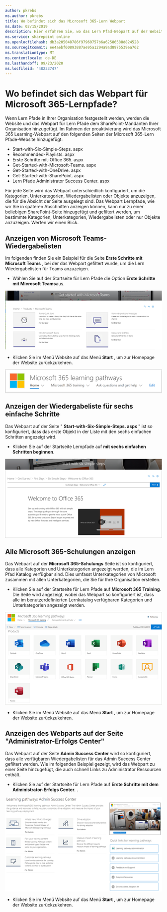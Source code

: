 ```yaml
---
author: pkrebs
ms.author: pkrebs
title: Wo befindet sich das Microsoft 365-Lern Webpart
ms.date: 02/15/2019
description: Hier erfahren Sie, wo das Lern Pfad-Webpart auf der Website für Lern Pfade angezeigt wird.
ms.service: sharepoint online
ms.openlocfilehash: db3a205048786f97960757b6a62586588d824528
ms.sourcegitcommit: ee4aebf60893887ae95a1294a9ad8975539ea762
ms.translationtype: MT
ms.contentlocale: de-DE
ms.lasthandoff: 09/23/2020
ms.locfileid: "48233747"
---
```

# <a name="wheres-the-microsoft-365-learning-pathways-web-part"></a>Wo befindet sich das Webpart für Microsoft 365-Lernpfade? 

Wenn Lern Pfade in Ihrer Organisation festgestellt werden, werden die Website und das Webpart für Lern Pfade dem SharePoint-Mandanten Ihrer Organisation hinzugefügt. Im Rahmen der proaktivierung wird das Microsoft 365 Learning-Webpart auf den folgenden Seiten der Microsoft 365-Lern Pfade-Website hinzugefügt:

- Start-with-Six-Simple-Steps. aspx 
- Recommended-Playlists. aspx
- Erste Schritte mit-Office 365. aspx
- Get-Started-with-Microsoft-Teams. aspx
- Get-Started-with-OneDrive. aspx
- Get-Started-with-SharePoint. aspx
- Lern Pfade Administrator Success Center. aspx

Für jede Seite wird das Webpart unterschiedlich konfiguriert, um die Kategorien, Unterkategorien, Wiedergabelisten oder Objekte anzuzeigen, die für die Absicht der Seite ausgelegt sind. Das Webpart Lernpfade, wie wir Sie in späteren Abschnitten anzeigen können, kann nur zu einer beliebigen SharePoint-Seite hinzugefügt und gefiltert werden, um bestimmte Kategorien, Unterkategorien, Wiedergabelisten oder nur Objekte anzuzeigen. Werfen wir einen Blick. 

## <a name="view-microsoft-teams-playlists"></a>Anzeigen von Microsoft Teams-Wiedergabelisten

Im folgenden finden Sie ein Beispiel für die Seite **Erste Schritte mit Microsoft Teams** , bei der das Webpart gefiltert wurde, um die Lern Wiedergabelisten für Teams anzuzeigen. 

- Wählen Sie auf der Startseite für Lern Pfade die Option **Erste Schritte mit Microsoft Teams**aus.

![cg-whereiswp-teams.png](media/cg-whereiswp-teams.png)

- Klicken Sie im Menü Website auf das Menü **Start** , um zur Homepage der Website zurückzukehren.

![cg-homebtnmenu.png](media/cg-homebtnmenu.png)

## <a name="view-the-six-simple-steps-playlist"></a>Anzeigen der Wiedergabeliste für sechs einfache Schritte

Das Webpart auf der Seite " **Start-with-Six-Simple-Steps. aspx** " ist so konfiguriert, dass das erste Objekt in der Liste mit den sechs einfachen Schritten angezeigt wird. 

- Klicken Sie auf der Startseite Lernpfade auf **mit sechs einfachen Schritten beginnen**. 

![cg-whereiswp-six.png](media/cg-whereiswp-six.png)

## <a name="view-all-microsoft-365-training"></a>Alle Microsoft 365-Schulungen anzeigen

Das Webpart auf der **Microsoft 365-Schulungs** Seite ist so konfiguriert, dass alle Kategorien und Unterkategorien angezeigt werden, die im Lern Pfad Katalog verfügbar sind. Dies umfasst Unterkategorien von Microsoft zusammen mit allen Unterkategorien, die Sie für Ihre Organisation erstellen.

- Klicken Sie auf der Startseite für Lern Pfade auf **Microsoft 365 Training**. Die Seite wird angezeigt, wobei das Webpart so konfiguriert ist, dass alle im benutzerdefinierten Lernkatalog verfügbaren Kategorien und Unterkategorien angezeigt werden.

![cg-whereiswp-o365.png](media/cg-whereiswp-o365.png)

- Klicken Sie im Menü Website auf das Menü **Start** , um zur Homepage der Website zurückzukehren.

## <a name="view-the-web-part-on-the-admin-success-center-page"></a>Anzeigen des Webparts auf der Seite "Administrator-Erfolgs Center"

Das Webpart auf der Seite **Admin Success Center** wird so konfiguriert, dass alle verfügbaren Wiedergabelisten für das Admin Success Center gefiltert werden. Wie im folgenden Beispiel gezeigt, wird das Webpart zu einer Seite hinzugefügt, die auch schnell Links zu Administrator Ressourcen enthält. 

- Klicken Sie auf der Startseite für Lern Pfade auf **Erste Schritte mit dem Administrator-Erfolgs Center**. . 

![cg-adminsuccesscenterwebpart.png](media/cg-adminsuccesscenterwebpart.png)

- Klicken Sie im Menü Website auf das Menü **Start** , um zur Homepage der Website zurückzukehren.

